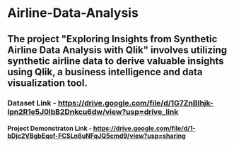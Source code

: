 # Airline-Data-Analysis
## The project "Exploring Insights from Synthetic Airline Data Analysis with Qlik" involves utilizing synthetic airline data to derive valuable insights using Qlik, a business intelligence and data visualization tool. 

### Dataset Link - https://drive.google.com/file/d/1G7ZnBIhjk-lpn2R1e5J0lbB2Dnkcu6dw/view?usp=drive_link

#### Project Demonstraton Link - https://drive.google.com/file/d/1-bDjc2VBgbEqof-FCSLn6uNFqJQ5cmd9/view?usp=sharing
